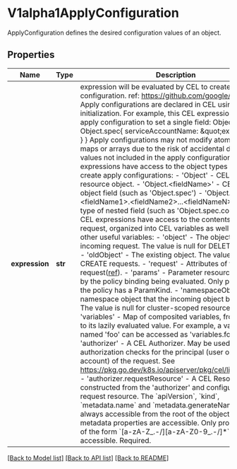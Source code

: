 # V1alpha1ApplyConfiguration

ApplyConfiguration defines the desired configuration values of an object.

## Properties
Name | Type | Description | Notes
------------ | ------------- | ------------- | -------------
**expression** | **str** | expression will be evaluated by CEL to create an apply configuration. ref: https://github.com/google/cel-spec  Apply configurations are declared in CEL using object initialization. For example, this CEL expression returns an apply configuration to set a single field:   Object{    spec: Object.spec{      serviceAccountName: \&quot;example\&quot;    }  }  Apply configurations may not modify atomic structs, maps or arrays due to the risk of accidental deletion of values not included in the apply configuration.  CEL expressions have access to the object types needed to create apply configurations:  - &#39;Object&#39; - CEL type of the resource object. - &#39;Object.&lt;fieldName&gt;&#39; - CEL type of object field (such as &#39;Object.spec&#39;) - &#39;Object.&lt;fieldName1&gt;.&lt;fieldName2&gt;...&lt;fieldNameN&gt;&#x60; - CEL type of nested field (such as &#39;Object.spec.containers&#39;)  CEL expressions have access to the contents of the API request, organized into CEL variables as well as some other useful variables:  - &#39;object&#39; - The object from the incoming request. The value is null for DELETE requests. - &#39;oldObject&#39; - The existing object. The value is null for CREATE requests. - &#39;request&#39; - Attributes of the API request([ref](/pkg/apis/admission/types.go#AdmissionRequest)). - &#39;params&#39; - Parameter resource referred to by the policy binding being evaluated. Only populated if the policy has a ParamKind. - &#39;namespaceObject&#39; - The namespace object that the incoming object belongs to. The value is null for cluster-scoped resources. - &#39;variables&#39; - Map of composited variables, from its name to its lazily evaluated value.   For example, a variable named &#39;foo&#39; can be accessed as &#39;variables.foo&#39;. - &#39;authorizer&#39; - A CEL Authorizer. May be used to perform authorization checks for the principal (user or service account) of the request.   See https://pkg.go.dev/k8s.io/apiserver/pkg/cel/library#Authz - &#39;authorizer.requestResource&#39; - A CEL ResourceCheck constructed from the &#39;authorizer&#39; and configured with the   request resource.  The &#x60;apiVersion&#x60;, &#x60;kind&#x60;, &#x60;metadata.name&#x60; and &#x60;metadata.generateName&#x60; are always accessible from the root of the object. No other metadata properties are accessible.  Only property names of the form &#x60;[a-zA-Z_.-/][a-zA-Z0-9_.-/]*&#x60; are accessible. Required. | [optional] 

[[Back to Model list]](../README.md#documentation-for-models) [[Back to API list]](../README.md#documentation-for-api-endpoints) [[Back to README]](../README.md)


